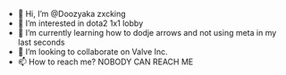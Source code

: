 - 👋 Hi, I’m @Doozyaka zxcking
- 👀 I’m interested in dota2 1x1 lobby
- 🌱 I’m currently learning how to dodje arrows and not using meta in my last seconds
- 💞️ I’m looking to collaborate on Valve Inc.
- 📫 How to reach me? NOBODY CAN REACH ME

<!---
Doozyaka/Doozyaka is a ✨ special ✨ repository because its `README.md` (this file) appears on your GitHub profile.
You can click the Preview link to take a look at your changes.
--->
